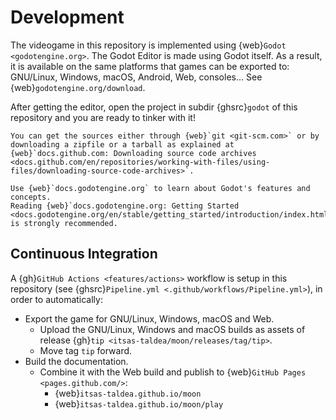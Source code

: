 # Development

The videogame in this repository is implemented using {web}`Godot <godotengine.org>`.
The Godot Editor is made using Godot itself.
As a result, it is available on the same platforms that games can be exported to:
GNU/Linux, Windows, macOS, Android, Web, consoles...
See {web}`godotengine.org/download`.

After getting the editor, open the project in subdir {ghsrc}`godot` of this repository and you are ready to tinker with it!

```{NOTE}
You can get the sources either through {web}`git <git-scm.com>` or by downloading a zipfile or a tarball as explained at
{web}`docs.github.com: Downloading source code archives <docs.github.com/en/repositories/working-with-files/using-files/downloading-source-code-archives>`.
```

```{NOTE}
Use {web}`docs.godotengine.org` to learn about Godot's features and concepts.
Reading {web}`docs.godotengine.org: Getting Started <docs.godotengine.org/en/stable/getting_started/introduction/index.html>` is strongly recommended.
```

## Continuous Integration

A {gh}`GitHub Actions <features/actions>` workflow is setup in this repository (see {ghsrc}`Pipeline.yml <.github/workflows/Pipeline.yml>`),
in order to automatically:

- Export the game for GNU/Linux, Windows, macOS and Web.
  - Upload the GNU/Linux, Windows and macOS builds as assets of release {gh}`tip <itsas-taldea/moon/releases/tag/tip>`.
  - Move tag `tip` forward.
- Build the documentation.
  - Combine it with the Web build and publish to {web}`GitHub Pages <pages.github.com/>`:
    - {web}`itsas-taldea.github.io/moon`
    - {web}`itsas-taldea.github.io/moon/play`
